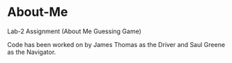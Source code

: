 # About-Me
Lab-2 Assignment (About Me Guessing Game)

Code has been worked on by James Thomas as the Driver and Saul Greene as the Navigator.
